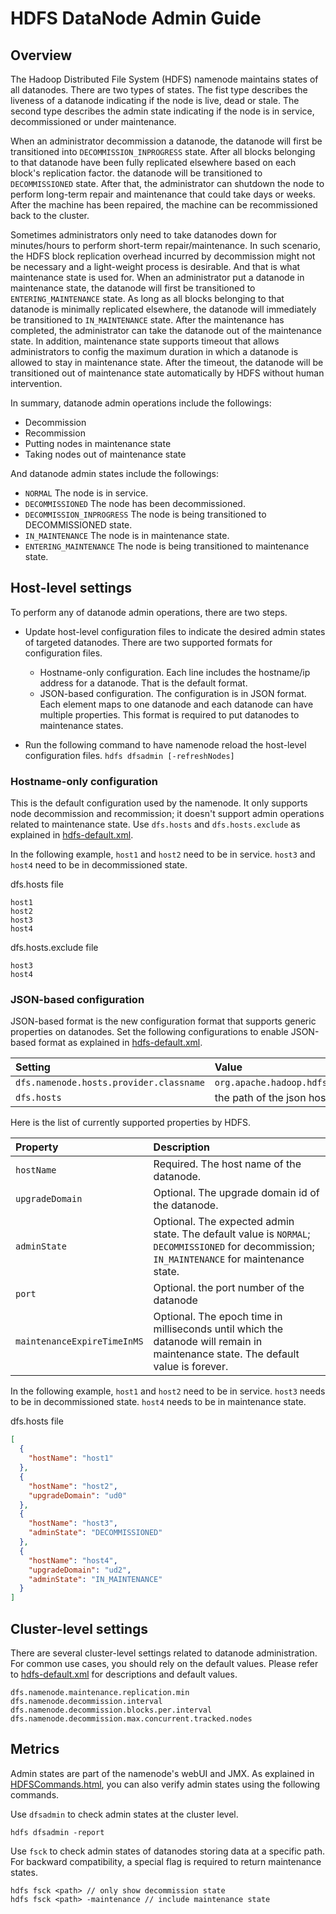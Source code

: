 <!---
  Licensed under the Apache License, Version 2.0 (the "License");
  you may not use this file except in compliance with the License.
  You may obtain a copy of the License at

   http://www.apache.org/licenses/LICENSE-2.0

  Unless required by applicable law or agreed to in writing, software
  distributed under the License is distributed on an "AS IS" BASIS,
  WITHOUT WARRANTIES OR CONDITIONS OF ANY KIND, either express or implied.
  See the License for the specific language governing permissions and
  limitations under the License. See accompanying LICENSE file.
-->

HDFS DataNode Admin Guide
=================

<!-- MACRO{toc|fromDepth=0|toDepth=3} -->

Overview
--------

The Hadoop Distributed File System (HDFS) namenode maintains states of all datanodes.
There are two types of states. The fist type describes the liveness of a datanode indicating if
the node is live, dead or stale. The second type describes the admin state indicating if the node
is in service, decommissioned or under maintenance.

When an administrator decommission a datanode, the datanode will first be transitioned into
`DECOMMISSION_INPROGRESS` state. After all blocks belonging to that datanode have been fully replicated elsewhere
based on each block's replication factor. the datanode will be transitioned to `DECOMMISSIONED` state. After that,
the administrator can shutdown the node to perform long-term repair and maintenance that could take days or weeks.
After the machine has been repaired, the machine can be recommissioned back to the cluster.

Sometimes administrators only need to take datanodes down for minutes/hours to perform short-term repair/maintenance.
In such scenario, the HDFS block replication overhead incurred by decommission might not be necessary and a light-weight process is desirable.
And that is what maintenance state is used for. When an administrator put a datanode in maintenance state, the datanode will first be transitioned
to `ENTERING_MAINTENANCE` state. As long as all blocks belonging to that datanode is minimally replicated elsewhere, the datanode
will immediately be transitioned to `IN_MAINTENANCE` state. After the maintenance has completed, the administrator can take the datanode
out of the maintenance state. In addition, maintenance state supports timeout that allows administrators to config the maximum duration in
which a datanode is allowed to stay in maintenance state. After the timeout, the datanode will be transitioned out of maintenance state
automatically by HDFS without human intervention.

In summary, datanode admin operations include the followings:

* Decommission
* Recommission
* Putting nodes in maintenance state
* Taking nodes out of maintenance state

And datanode admin states include the followings:

* `NORMAL` The node is in service.
* `DECOMMISSIONED` The node has been decommissioned.
* `DECOMMISSION_INPROGRESS` The node is being transitioned to DECOMMISSIONED state.
* `IN_MAINTENANCE` The node is in maintenance state.
* `ENTERING_MAINTENANCE` The node is being transitioned to maintenance state.


Host-level settings
-----------

To perform any of datanode admin operations, there are two steps.

* Update host-level configuration files to indicate the desired admin states of targeted datanodes. There are two supported formats for configuration files.
    * Hostname-only configuration. Each line includes the hostname/ip address for a datanode. That is the default format.
    * JSON-based configuration. The configuration is in JSON format. Each element maps to one datanode and each datanode can have multiple properties. This format is required to put datanodes to maintenance states.

* Run the following command to have namenode reload the host-level configuration files.
`hdfs dfsadmin [-refreshNodes]`

### Hostname-only configuration
This is the default configuration used by the namenode. It only supports node decommission and recommission; it doesn't support admin operations related to maintenance state. Use `dfs.hosts` and `dfs.hosts.exclude` as explained in [hdfs-default.xml](./hdfs-default.xml).

In the following example, `host1` and `host2` need to be in service.
`host3` and `host4` need to be in decommissioned state.

dfs.hosts file
```text
host1
host2
host3
host4
```
dfs.hosts.exclude file
```text
host3
host4
```

### JSON-based configuration

JSON-based format is the new configuration format that supports generic properties on datanodes. Set the following
configurations to enable JSON-based format as explained in [hdfs-default.xml](./hdfs-default.xml).


| Setting | Value |
|:---- |:---- |
|`dfs.namenode.hosts.provider.classname`| `org.apache.hadoop.hdfs.server.blockmanagement.CombinedHostFileManager`|
|`dfs.hosts`| the path of the json hosts file |

Here is the list of currently supported properties by HDFS.


| Property | Description |
|:---- |:---- |
|`hostName`| Required. The host name of the datanode. |
|`upgradeDomain`| Optional. The upgrade domain id of the datanode. |
|`adminState`| Optional. The expected admin state. The default value is `NORMAL`; `DECOMMISSIONED` for decommission; `IN_MAINTENANCE` for maintenance state. |
|`port`| Optional. the port number of the datanode |
|`maintenanceExpireTimeInMS`| Optional. The epoch time in milliseconds until which the datanode will remain in maintenance state. The default value is forever. |

In the following example, `host1` and `host2` need to be in service. `host3` needs to be in decommissioned state. `host4` needs to be in maintenance state.

dfs.hosts file
```json
[
  {
    "hostName": "host1"
  },
  {
    "hostName": "host2",
    "upgradeDomain": "ud0"
  },
  {
    "hostName": "host3",
    "adminState": "DECOMMISSIONED"
  },
  {
    "hostName": "host4",
    "upgradeDomain": "ud2",
    "adminState": "IN_MAINTENANCE"
  }
]
```


Cluster-level settings
-----------

There are several cluster-level settings related to datanode administration.
For common use cases, you should rely on the default values. Please refer to
[hdfs-default.xml](./hdfs-default.xml) for descriptions and default values.

```text
dfs.namenode.maintenance.replication.min
dfs.namenode.decommission.interval
dfs.namenode.decommission.blocks.per.interval
dfs.namenode.decommission.max.concurrent.tracked.nodes
```

Metrics
-----------

Admin states are part of the namenode's webUI and JMX. As explained in [HDFSCommands.html](./HDFSCommands.html), you can also verify admin states using the following commands.

Use `dfsadmin` to check admin states at the cluster level.

`hdfs dfsadmin -report`

Use `fsck` to check admin states of datanodes storing data at a specific path. For backward compatibility, a special flag is required to return maintenance states.

```text
hdfs fsck <path> // only show decommission state
hdfs fsck <path> -maintenance // include maintenance state
```

